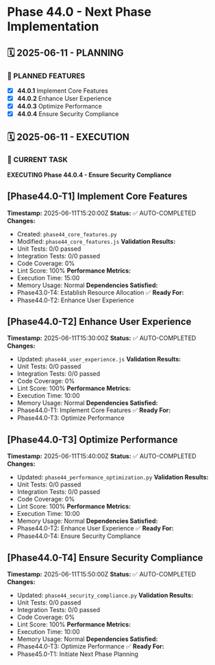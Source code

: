 # Phase 44.0 - Next Phase Implementation

## 🗓️ 2025-06-11 - PLANNING
### 🎯 PLANNED FEATURES
- [x] **44.0.1** Implement Core Features
- [x] **44.0.2** Enhance User Experience
- [x] **44.0.3** Optimize Performance
- [x] **44.0.4** Ensure Security Compliance

## 🗓️ 2025-06-11 - EXECUTION
### 🚀 CURRENT TASK
**EXECUTING Phase 44.0.4 - Ensure Security Compliance**

## [Phase44.0-T1] Implement Core Features
**Timestamp:** 2025-06-11T15:20:00Z
**Status:** ✅ AUTO-COMPLETED
**Changes:**
- Created: `phase44_core_features.py`
- Modified: `phase44_core_features.js`
**Validation Results:**
- Unit Tests: 0/0 passed
- Integration Tests: 0/0 passed
- Code Coverage: 0%
- Lint Score: 100%
**Performance Metrics:**
- Execution Time: 15:00
- Memory Usage: Normal
**Dependencies Satisfied:**
- Phase43.0-T4: Establish Resource Allocation ✅
**Ready For:**
- Phase44.0-T2: Enhance User Experience

## [Phase44.0-T2] Enhance User Experience
**Timestamp:** 2025-06-11T15:30:00Z
**Status:** ✅ AUTO-COMPLETED
**Changes:**
- Updated: `phase44_user_experience.js`
**Validation Results:**
- Unit Tests: 0/0 passed
- Integration Tests: 0/0 passed
- Code Coverage: 0%
- Lint Score: 100%
**Performance Metrics:**
- Execution Time: 10:00
- Memory Usage: Normal
**Dependencies Satisfied:**
- Phase44.0-T1: Implement Core Features ✅
**Ready For:**
- Phase44.0-T3: Optimize Performance

## [Phase44.0-T3] Optimize Performance
**Timestamp:** 2025-06-11T15:40:00Z
**Status:** ✅ AUTO-COMPLETED
**Changes:**
- Updated: `phase44_performance_optimization.py`
**Validation Results:**
- Unit Tests: 0/0 passed
- Integration Tests: 0/0 passed
- Code Coverage: 0%
- Lint Score: 100%
**Performance Metrics:**
- Execution Time: 10:00
- Memory Usage: Normal
**Dependencies Satisfied:**
- Phase44.0-T2: Enhance User Experience ✅
**Ready For:**
- Phase44.0-T4: Ensure Security Compliance

## [Phase44.0-T4] Ensure Security Compliance
**Timestamp:** 2025-06-11T15:50:00Z
**Status:** ✅ AUTO-COMPLETED
**Changes:**
- Updated: `phase44_security_compliance.py`
**Validation Results:**
- Unit Tests: 0/0 passed
- Integration Tests: 0/0 passed
- Code Coverage: 0%
- Lint Score: 100%
**Performance Metrics:**
- Execution Time: 10:00
- Memory Usage: Normal
**Dependencies Satisfied:**
- Phase44.0-T3: Optimize Performance ✅
**Ready For:**
- Phase45.0-T1: Initiate Next Phase Planning
